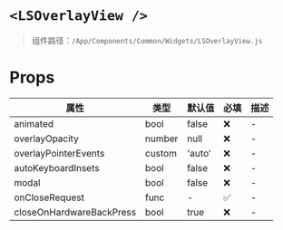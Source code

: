 # `<LSOverlayView />`

> 组件路径：`/App/Components/Common/Widgets/LSOverlayView.js`

# Props

| 属性                     | 类型   | 默认值 | 必填 | 描述 |
| ------------------------ | ------ | ------ | ---- | ---- |
| animated                 | bool   | false  | ❌   | -    |
| overlayOpacity           | number | null   | ❌   | -    |
| overlayPointerEvents     | custom | 'auto' | ❌   | -    |
| autoKeyboardInsets       | bool   | false  | ❌   | -    |
| modal                    | bool   | false  | ❌   | -    |
| onCloseRequest           | func   | -      | ✅   | -    |
| closeOnHardwareBackPress | bool   | true   | ❌   | -    |
